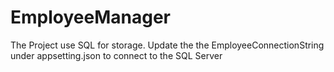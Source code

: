 # EmployeeManager
The Project use SQL for storage.
Update the the EmployeeConnectionString under appsetting.json to connect to the SQL Server
